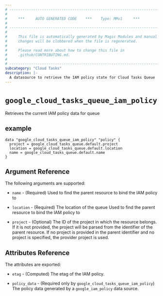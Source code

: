 ```yaml
---
# ----------------------------------------------------------------------------
#
#     ***     AUTO GENERATED CODE    ***    Type: MMv1     ***
#
# ----------------------------------------------------------------------------
#
#     This file is automatically generated by Magic Modules and manual
#     changes will be clobbered when the file is regenerated.
#
#     Please read more about how to change this file in
#     .github/CONTRIBUTING.md.
#
# ----------------------------------------------------------------------------
subcategory: "Cloud Tasks"
description: |-
  A datasource to retrieve the IAM policy state for Cloud Tasks Queue
---
```



# `google_cloud_tasks_queue_iam_policy`
Retrieves the current IAM policy data for queue


## example

```hcl
data "google_cloud_tasks_queue_iam_policy" "policy" {
  project = google_cloud_tasks_queue.default.project
  location = google_cloud_tasks_queue.default.location
  name = google_cloud_tasks_queue.default.name
}
```

## Argument Reference

The following arguments are supported:

* `name` - (Required) Used to find the parent resource to bind the IAM policy to
* `location` - (Required) The location of the queue Used to find the parent resource to bind the IAM policy to

* `project` - (Optional) The ID of the project in which the resource belongs.
    If it is not provided, the project will be parsed from the identifier of the parent resource. If no project is provided in the parent identifier and no project is specified, the provider project is used.

## Attributes Reference

The attributes are exported:

* `etag` - (Computed) The etag of the IAM policy.

* `policy_data` - (Required only by `google_cloud_tasks_queue_iam_policy`) The policy data generated by
  a `google_iam_policy` data source.
